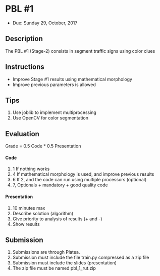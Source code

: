 # PBL #1

- Due: Sunday 29, October, 2017

## Description

The PBL #1 (Stage-2) consists in segment traffic signs using color clues

## Instructions

- Improve Stage #1 results using mathematical morphology
- Improve previous parameters is allowed

## Tips

1. Use joblib to implement multiprocessing
2. Use OpenCV for color segmentation

## Evaluation

Grade = 0.5 Code * 0.5 Presentation

#### Code

1. 1 If nothing works
2. 4 If mathematical morphology is used, and improve previous results 
3. 6 If 2, and the code can run using multiple processors (optional)
4. 7, Optionals + mandatory + good quality code

#### Presentation 

1. 10 minutes max  
2. Describe solution (algorithm)
3. Give priority to analysis of results (+ and -)
4. Show results

## Submission

1. Submissions are through Platea.
2. Submission must include the file train.py compressed as a zip file
3. Submission must include the slides (presentation)
4. The zip file must be named pbl_1_rut.zip







